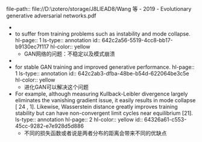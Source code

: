 file-path:: file://D:\zotero/storage/J8LIEAD8/Wang 等 - 2019 - Evolutionary generative adversarial networks.pdf

-
- to suffer from training problems such as instability and mode collapse.
  hl-page:: 1
  ls-type:: annotation
  id:: 642c2a56-5519-4cc8-bb17-b9130ec7f117
  hl-color:: yellow
	- GAN网络的问题：不稳定以及模式崩溃
-
- for stable GAN training and improved generative performance.
  hl-page:: 1
  ls-type:: annotation
  id:: 642c2ab3-dfba-48be-b54d-622064be3c5e
  hl-color:: yellow
	- 进化GAN可以解决这个问题
- For example, although measuring Kullback-Leibler divergence largely eliminates the vanishing gradient issue, it easily results in mode collapse [ 24 , 1]. Likewise, Wasserstein distance greatly improves training stability but can have non-convergent limit cycles near equilibrium [21].
  ls-type:: annotation
  hl-page:: 2
  hl-color:: yellow
  id:: 64326a61-c553-45cc-9282-e7e928d5d886
	- 不同的损失函数或者说是两者分布的距离会带来不同的优缺点